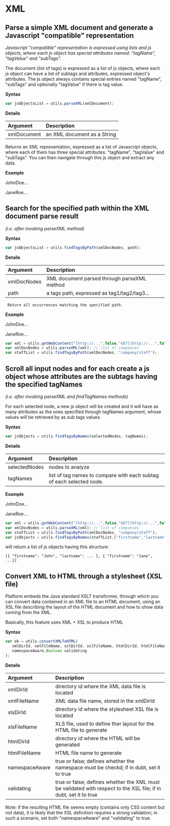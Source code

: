 # XML

## Parse a simple XML document and generate a Javascript "compatible" representation

_Javascript "compatible" representation is expressed using lists and js objects, where each js object has special attributes named: "tagName", "tagValue" and "subTags"._

The document \(list of tags\) is expressed as a list of js objects, where each js object can have a list of subtags and attributes, expressed object's attributes. The js object always contains special entries named "tagName", "subTags" and optionally "tagValue" if there is tag value.

**Syntax**

```javascript
var jsObjectsList = utils.parseXML(xmlDocument);
```

**Details**

| Argument | Description |
| :--- | :--- |
| xmlDocument | an XML document as a String |

Returns an XML representation, expressed as a list of Javascript objects, where each of them has three special attributes: "tagName", "tagValue" and "subTags". You can then navigate through this js object and extract any data.

**Example**

JohnDoe...

JaneRoe...

## Search for the specified path within the XML document parse result

_\(i.e. after invoking parseXML method\)_

**Syntax**

```javascript
var jsObjectsList = utils.findTagsByPath(xmlDocNodes, path);
```

**Details**

| Argument | Description |
| :--- | :--- |
| xmlDocNodes | XML document parsed through parseXML method |
| path | a tags path, expressed as tag1/tag2/tag3... |

```text
 Return all occurrences matching the specified path.
```

**Example**

JohnDoe...

JaneRoe...

```javascript
var xml = utils.getWebContent("[http://...",false,"GET](http://...",false,"GET)", null,null,null,null);
var xmlDocNodes = utils.parseXML(xml); // list of companies
var staffList = utils.findTagsByPath(xmlDocNodes, "company/staff");
```

## Scroll all input nodes and for each create a js object whose attributes are the subtags having the specified tagNames

_\(i.e. after invoking parseXML and findTagNames methods\)_

For each selected node, a new js object will be created and it will have as many attributes as the ones specified through tagNames argument, whose values will be retrieved by as sub tags values.

**Syntax**

```javascript
var jsObjects = utils.findTagsByNames(selectedNodes, tagNames);
```

**Details**

| Argument | Description |
| :--- | :--- |
| selectedNodes | nodes to analyze |
| tagNames | list of tag names to compare with each subtag of each selected node. |

**Example**

JohnDoe...

JaneRoe...

```javascript
var xml = utils.getWebContent("[http://...",false,"GET](http://...",false,"GET)", null,null,null,null);
var xmlDocNodes = utils.parseXML(xml); // list of companies
var staffList = utils.findTagsByPath(xmlDocNodes, "company/staff");
var jsObjects = utils.findTagsByNames(staffList,["firstname","lastname"]);
```

will return a list of js objects having this structure:

`[{ "firstname": "John", "lastname": ... }, { "firstname": "Jane", ...}]`

## Convert XML to HTML through a stylesheet \(XSL file\)

Platform embeds the Java standard XSLT transformer, through which you can convert data contained in an XML file to an HTML document, using an XSL file describing the layout of the HTML document and how to show data coming from the XML.

Basically, this feature uses XML + XSL to produce HTML

**Syntax**

```javascript
var ok = utils.convertXMLToHTML(
   xmlDirId, xmlFileName, xslDirId, xslFileName, htmlDirId, htmlFileName,
   namespaceAware,Boolean validating
);
```

**Details**

| Argument | Description |
| :--- | :--- |
| xmlDirId | directory id where the XML data file is located |
| xmlFileName | XML data file name, stored in the xmlDirId |
| xlsDirId | directory id where the stylesheet XSL file is located |
| xlsFileName | XLS file, used to define ther layout for the HTML file to generate |
| htmlDirId | directory id where the HTML will be generated |
| htmlFileName | HTML file name to generate |
| namespaceAware | true or false; defines whether the namespace must be checkd; if in dubt, set it to true |
| validating | true or false; defines whether the XML must be validated with respect to the XSL file; if in dubt, set it to true |

Note: if the resulting HTML file seems empty \(contains only CSS content but not data\), it is likely that the XSL definition requires a strong validation; in such a scenario, set both "namespaceAware" and "validating" to true.

